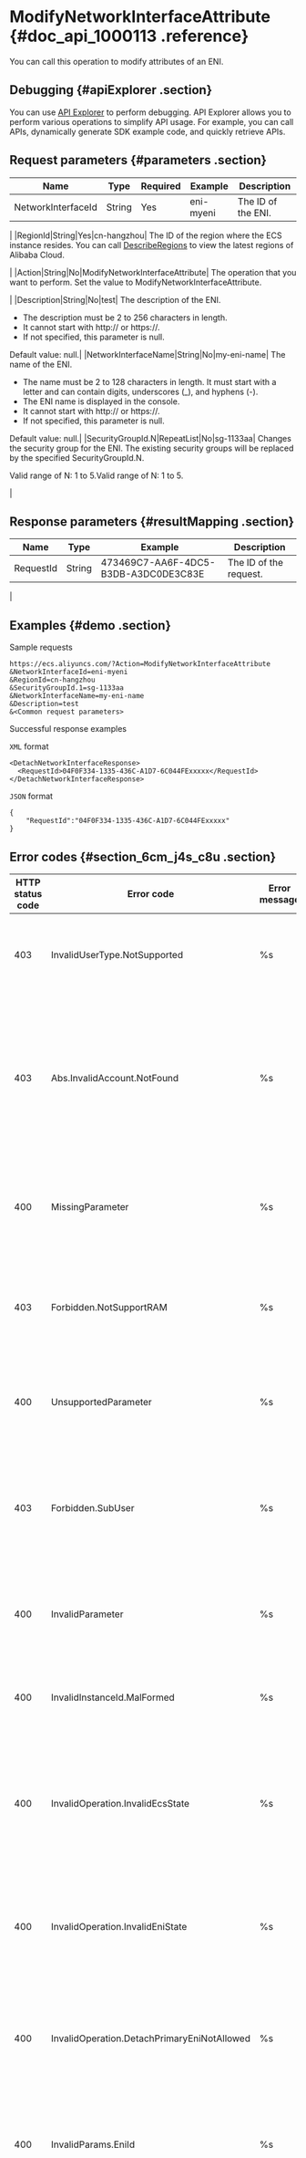# ModifyNetworkInterfaceAttribute {#doc_api_1000113 .reference}

You can call this operation to modify attributes of an ENI.

## Debugging {#apiExplorer .section}

You can use [API Explorer](https://api.aliyun.com/#product=Ecs&api=ModifyNetworkInterfaceAttribute) to perform debugging. API Explorer allows you to perform various operations to simplify API usage. For example, you can call APIs, dynamically generate SDK example code, and quickly retrieve APIs.

## Request parameters {#parameters .section}

|Name|Type|Required|Example|Description|
|----|----|--------|-------|-----------|
|NetworkInterfaceId|String|Yes|eni-myeni| The ID of the ENI.

 |
|RegionId|String|Yes|cn-hangzhou| The ID of the region where the ECS instance resides. You can call [DescribeRegions](~~25609~~) to view the latest regions of Alibaba Cloud.

 |
|Action|String|No|ModifyNetworkInterfaceAttribute| The operation that you want to perform. Set the value to ModifyNetworkInterfaceAttribute.

 |
|Description|String|No|test| The description of the ENI.

 -   The description must be 2 to 256 characters in length.
-   It cannot start with http:// or https://.
-   If not specified, this parameter is null.

 Default value: null.|
|NetworkInterfaceName|String|No|my-eni-name| The name of the ENI.

 -   The name must be 2 to 128 characters in length. It must start with a letter and can contain digits, underscores \(\_\), and hyphens \(-\).
-   The ENI name is displayed in the console.
-   It cannot start with http:// or https://.
-   If not specified, this parameter is null.

 Default value: null.|
|SecurityGroupId.N|RepeatList|No|sg-1133aa| Changes the security group for the ENI. The existing security groups will be replaced by the specified SecurityGroupId.N.

 Valid range of N: 1 to 5.Valid range of N: 1 to 5.

 |

## Response parameters {#resultMapping .section}

|Name|Type|Example|Description|
|----|----|-------|-----------|
|RequestId|String|473469C7-AA6F-4DC5-B3DB-A3DC0DE3C83E| The ID of the request.

 |

## Examples {#demo .section}

Sample requests

``` {#request_demo}
https://ecs.aliyuncs.com/?Action=ModifyNetworkInterfaceAttribute
&NetworkInterfaceId=eni-myeni
&RegionId=cn-hangzhou 
&SecurityGroupId.1=sg-1133aa
&NetworkInterfaceName=my-eni-name
&Description=test
&<Common request parameters>
```

Successful response examples

`XML` format

``` {#xml_return_success_demo}
<DetachNetworkInterfaceResponse>
  <RequestId>04F0F334-1335-436C-A1D7-6C044FExxxxx</RequestId>
</DetachNetworkInterfaceResponse>
```

`JSON` format

``` {#json_return_success_demo}
{
	"RequestId":"04F0F334-1335-436C-A1D7-6C044FExxxxx"
}
```

## Error codes {#section_6cm_j4s_c8u .section}

|HTTP status code|Error code|Error message|Description|
|----------------|----------|-------------|-----------|
|403|InvalidUserType.NotSupported|%s|The error message returned when your account type is not supported.|
|403|Abs.InvalidAccount.NotFound|%s|The error message returned when the specified Alibaba Cloud account does not exist, or your AccessKey has expired.|
|400|MissingParameter|%s|The error message returned when a required parameter is not specified.|
|403|Forbidden.NotSupportRAM|%s|The error message returned when RAM users are not allowed to perform this operation.|
|400|UnsupportedParameter|%s|The error message returned when a parameter is not supported.|
|403|Forbidden.SubUser|%s|The error message returned when a RAM user is not authorized to perform operations on this resource.|
|400|InvalidParameter|%s|The error message returned when the parameter format is invalid.|
|400|InvalidInstanceId.MalFormed|%s|The error message returned when the instance ID format is invalid.|
|400|InvalidOperation.InvalidEcsState|%s|The error message returned when the private IP address cannot be released under the instance state.|
|400|InvalidOperation.InvalidEniState|%s|The error message returned when the private IP address cannot be released under the ENI state.|
|400|InvalidOperation.DetachPrimaryEniNotAllowed|%s|The error message returned when the primary ENI cannot be detached from the instance.|
|400|InvalidParams.EniId|%s|The error message returned when the format of the specified ENI ID is invalid.|
|404|InvalidEcsId.NotFound|%s|The error message returned when the specified instance ID does not exist.|
|404|InvalidEniId.NotFound|%s|The error message returned when the specified ENI ID does not exist.|
|404|InvalidVSwitchId.NotFound|%s|The error message returned when the specified VSwitch ID does not exist.|
|404|InvalidSecurityGroupId.NotFound|%s|The error message returned when the specified security group ID does not exist.|
|403|EniPerInstanceLimitExceeded|%s|The error message returned when the number of ENIs exceeds the upper limit for the specified instance type.|
|403|InvalidOperation.AvailabilityZoneMismatch|%s|The error message returned when the specified VSwitch, ENI, and instance are not in the same zone.|
|403|InvalidOperation.VpcMismatch|%s|The error message returned when the specified ENI and security group do not belong to the same VPC.|
|403|SecurityGroupInstanceLimitExceed|%s|The error message returned when the number of instances in the specified security group exceeds the upper limit.|
|403|InvalidSecurityGroupId.NotVpc|%s|The error message returned when the specified security group is not VPC-connected.|
|403|InvalidOperation.InvalidEniType|%s|The error message returned when the ENI type is not supported.|
|400|Forbidden.RegionId|%s|The error message returned when this operation is not supported in the region.|

[View error codes](https://error-center.aliyun.com/status/product/Ecs)

